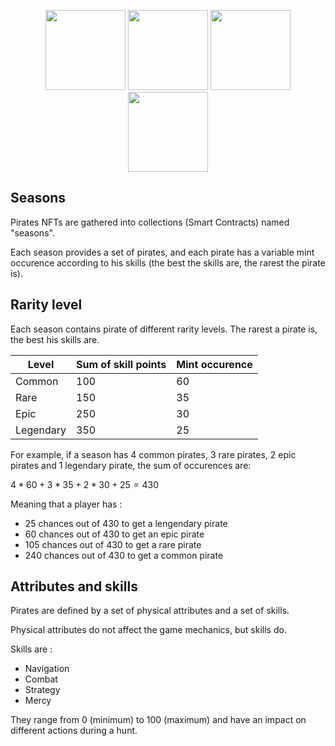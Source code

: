 <p align="center">
  <img width="128" height="128" src="./img/pirate1.png">
  <img width="128" height="128" src="./img/pirate2.png">
  <img width="128" height="128" src="./img/pirate3.png">
  <img width="128" height="128" src="./img/pirate4.png">
</p>

## Seasons

Pirates NFTs are gathered into collections (Smart Contracts) named "seasons".

Each season provides a set of pirates, and each pirate has a variable mint occurence according to his skills (the best the skills are, the rarest the pirate is).

## Rarity level

Each season contains pirate of different rarity levels. The rarest a pirate is, the best his skills are.

| Level     | Sum of skill points | Mint occurence |
|-----------|---------------------|----------------|
| Common    | 100                 | 60             |
| Rare      | 150                 | 35             |
| Epic      | 250                 | 30             |
| Legendary | 350                 | 25             |

For example, if a season has 4 common pirates, 3 rare pirates, 2 epic pirates and 1 legendary pirate, the sum of occurences are:

$4 * 60 + 3 * 35 + 2 * 30 + 25 = 430$

Meaning that a player has :
- 25 chances out of 430 to get a lengendary pirate
- 60 chances out of 430 to get an epic pirate
- 105 chances out of 430 to get a rare pirate
- 240 chances out of 430 to get a common pirate

## Attributes and skills

Pirates are defined by a set of physical attributes and a set of skills.

Physical attributes do not affect the game mechanics, but skills do.

Skills are :
- Navigation
- Combat
- Strategy
- Mercy

They range from 0 (minimum) to 100 (maximum) and have an impact on different actions during a hunt.
